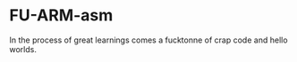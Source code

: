 FU-ARM-asm
==========

In the process of great learnings comes a fucktonne of crap code and hello worlds.